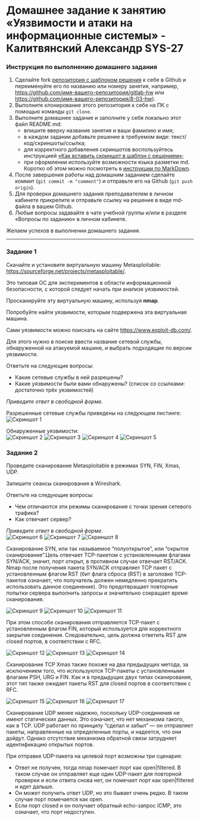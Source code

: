 # Домашнее задание к занятию «Уязвимости и атаки на информационные системы» - Калитвянский Александр SYS-27

### Инструкция по выполнению домашнего задания

1. Сделайте fork [репозитория c шаблоном решения](https://github.com/netology-code/sys-pattern-homework) к себе в Github и переименуйте его по названию или номеру занятия, например, https://github.com/имя-вашего-репозитория/gitlab-hw или https://github.com/имя-вашего-репозитория/8-03-hw).
2. Выполните клонирование этого репозитория к себе на ПК с помощью команды `git clone`.
3. Выполните домашнее задание и заполните у себя локально этот файл README.md:
   - впишите вверху название занятия и ваши фамилию и имя;
   - в каждом задании добавьте решение в требуемом виде: текст/код/скриншоты/ссылка;
   - для корректного добавления скриншотов воспользуйтесь инструкцией [«Как вставить скриншот в шаблон с решением»](https://github.com/netology-code/sys-pattern-homework/blob/main/screen-instruction.md);
   - при оформлении используйте возможности языка разметки md. Коротко об этом можно посмотреть в [инструкции по MarkDown](https://github.com/netology-code/sys-pattern-homework/blob/main/md-instruction.md).
4. После завершения работы над домашним заданием сделайте коммит (`git commit -m "comment"`) и отправьте его на Github (`git push origin`).
5. Для проверки домашнего задания преподавателем в личном кабинете прикрепите и отправьте ссылку на решение в виде md-файла в вашем Github.
6. Любые вопросы задавайте в чате учебной группы и/или в разделе «Вопросы по заданию» в личном кабинете.

Желаем успехов в выполнении домашнего задания.

------

### Задание 1

Скачайте и установите виртуальную машину Metasploitable: https://sourceforge.net/projects/metasploitable/.

Это типовая ОС для экспериментов в области информационной безопасности, с которой следует начать при анализе уязвимостей.

Просканируйте эту виртуальную машину, используя **nmap**.

Попробуйте найти уязвимости, которым подвержена эта виртуальная машина.

Сами уязвимости можно поискать на сайте https://www.exploit-db.com/.

Для этого нужно в поиске ввести название сетевой службы, обнаруженной на атакуемой машине, и выбрать подходящие по версии уязвимости.

Ответьте на следующие вопросы:

- Какие сетевые службы в ней разрешены?
- Какие уязвимости были вами обнаружены? (список со ссылками: достаточно трёх уязвимостей)
  
*Приведите ответ в свободной форме.*  

Разрешенные сетевые службы приведены на следующем листинге:  
![Скриншот 1](https://github.com/akalitvyanskiy/vaa_is/blob/main/img/1.png)  

Обнаруженные уязвимости:  
![Скриншот 2](https://github.com/akalitvyanskiy/vaa_is/blob/main/img/12.png)
![Скриншот 3](https://github.com/akalitvyanskiy/vaa_is/blob/main/img/13.png)
![Скриншот 4](https://github.com/akalitvyanskiy/vaa_is/blob/main/img/14.png)
![Скриншот 5](https://github.com/akalitvyanskiy/vaa_is/blob/main/img/15.png)


### Задание 2

Проведите сканирование Metasploitable в режимах SYN, FIN, Xmas, UDP.

Запишите сеансы сканирования в Wireshark.

Ответьте на следующие вопросы:

- Чем отличаются эти режимы сканирования с точки зрения сетевого трафика?
- Как отвечает сервер?

*Приведите ответ в свободной форме.*  
![Скриншот 6](https://github.com/akalitvyanskiy/vaa_is/blob/main/img/2.png)
![Скриншот 7](https://github.com/akalitvyanskiy/vaa_is/blob/main/img/21.png)
![Скриншот 8](https://github.com/akalitvyanskiy/vaa_is/blob/main/img/22.png)  

Сканирование SYN, или так называемое “полуоткрытое”, или “скрытое сканирование”.Цель отвечает TCP-пакетом с установленными флагами SYN/ACK, значит, порт открыт, в противном случае отвечает RST/ACK. Nmap после получения пакета SYN/ACK отправляет TCP пакет с установленным флагом RST (бит флага сброса (RST) в заголовке TCP-пакетов означает, что получатель должен немедленно прекратить использовать данное соединение). Это предотвращает повторные попытки сервера выполнить запросы и значительно сокращает время сканирования.  

![Скриншот 9](https://github.com/akalitvyanskiy/vaa_is/blob/main/img/23.png)
![Скриншот 10](https://github.com/akalitvyanskiy/vaa_is/blob/main/img/24.png)
![Скриншот 11](https://github.com/akalitvyanskiy/vaa_is/blob/main/img/25.png)  

При этом способе сканирования отправляется TCP-пакет с установленным флагом FIN, который используется для корректного закрытия соединения. Следовательно, цель должна ответить RST для closed портов, в соответствии с RFC.  

![Скриншот 12](https://github.com/akalitvyanskiy/vaa-is/blob/main/img/26.png)
![Скриншот 13](https://github.com/akalitvyanskiy/vaa-is/blob/main/img/27.png)
![Скриншот 14](https://github.com/akalitvyanskiy/vaa-is/blob/main/img/28.png)  

Сканирование TCP Xmas также похоже на два предыдущих метода, за исключением того, что используются TCP-пакеты с установленными флагами PSH, URG и FIN. Как и в предыдущих двух типах сканирования, этот тип также ожидает пакеты RST для closed портов в соответствии с RFC.  

![Скриншот 15](https://github.com/akalitvyanskiy/vaa_is/blob/main/img/29.png)
![Скриншот 16](https://github.com/akalitvyanskiy/vaa_is/blob/main/img/291.png)
![Скриншот 17](https://github.com/akalitvyanskiy/vaa_is/blob/main/img/292.png)  

Сканирование UDP менее надежно, поскольку UDP-соединения не имеют статических данных. Это означает, что нет механизма такого, как в TCP. UDP работает по принципу “сделал и забыл” — он отправляет пакеты, направленные на определенные порты, и надеется, что они дойдут. Однако отсутствие механизма обратной связи затрудняет идентификацию открытых портов.  

При отправке UDP-пакета на целевой порт возможны три сценария:  

* Ответ не получен, тогда nmap помечает порт как open|filtered. В таком случае он отправляет еще один UDP-пакет для повторной проверки и если ответа снова нет, он помечает порт как open|filtered и идет дальше.  
* Он может получить ответ UDP, но это бывает очень редко. В таком случае порт помечается как open.  
* Если порт closed и он получает обратный echo-запрос ICMP, это означает, что порт недоступен.  


